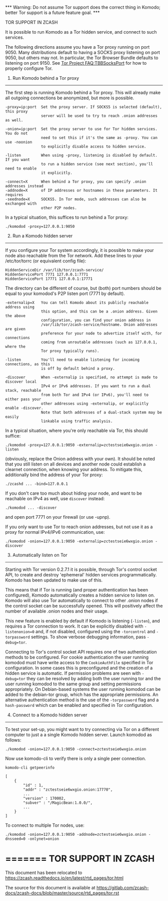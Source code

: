 *** Warning: Do not assume Tor support does the correct thing in Komodo; better Tor support is a future feature goal. ***

TOR SUPPORT IN ZCASH

It is possible to run Komodo as a Tor hidden service, and connect to such services.

The following directions assume you have a Tor proxy running on port 9050. Many distributions default to having a SOCKS proxy listening on port 9050, but others may not. In particular, the Tor Browser Bundle defaults to listening on port 9150. See [Tor Project FAQ:TBBSocksPort](https://www.torproject.org/docs/faq.html.en#TBBSocksPort) for how to properly
configure Tor.


1. Run Komodo behind a Tor proxy
-------------------------------

The first step is running Komodo behind a Tor proxy. This will already make all
outgoing connections be anonymized, but more is possible.

	-proxy=ip:port  Set the proxy server. If SOCKS5 is selected (default), this proxy
	                server will be used to try to reach .onion addresses as well.

	-onion=ip:port  Set the proxy server to use for Tor hidden services. You do not
	                need to set this if it's the same as -proxy. You can use -noonion
	                to explicitly disable access to hidden service.

	-listen         When using -proxy, listening is disabled by default. If you want
	                to run a hidden service (see next section), you'll need to enable
	                it explicitly.

	-connect=X      When behind a Tor proxy, you can specify .onion addresses instead
	-addnode=X      of IP addresses or hostnames in these parameters. It requires
	-seednode=X     SOCKS5. In Tor mode, such addresses can also be exchanged with
	                other P2P nodes.

In a typical situation, this suffices to run behind a Tor proxy:

	./komodod -proxy=127.0.0.1:9050


2. Run a Komodo hidden server
----------------------------

If you configure your Tor system accordingly, it is possible to make your node also
reachable from the Tor network. Add these lines to your /etc/tor/torrc (or equivalent
config file):

	HiddenServiceDir /var/lib/tor/zcash-service/
	HiddenServicePort 7771 127.0.0.1:7771
	HiddenServicePort 17771 127.0.0.1:17771

The directory can be different of course, but (both) port numbers should be equal to
your komodod's P2P listen port (7771 by default).

	-externalip=X   You can tell Komodo about its publicly reachable address using
	                this option, and this can be a .onion address. Given the above
	                configuration, you can find your onion address in
	                /var/lib/tor/zcash-service/hostname. Onion addresses are given
	                preference for your node to advertize itself with, for connections
	                coming from unroutable addresses (such as 127.0.0.1, where the
	                Tor proxy typically runs).

	-listen         You'll need to enable listening for incoming connections, as this
	                is off by default behind a proxy.

	-discover       When -externalip is specified, no attempt is made to discover local
	                IPv4 or IPv6 addresses. If you want to run a dual stack, reachable
	                from both Tor and IPv4 (or IPv6), you'll need to either pass your
	                other addresses using -externalip, or explicitly enable -discover.
	                Note that both addresses of a dual-stack system may be easily
	                linkable using traffic analysis.

In a typical situation, where you're only reachable via Tor, this should suffice:

	./komodod -proxy=127.0.0.1:9050 -externalip=zctestseie6wxgio.onion -listen

(obviously, replace the Onion address with your own). It should be noted that you still
listen on all devices and another node could establish a clearnet connection, when knowing
your address. To mitigate this, additionally bind the address of your Tor proxy:

	./zcashd ... -bind=127.0.0.1

If you don't care too much about hiding your node, and want to be reachable on IPv4
as well, use `discover` instead:

	./komodod ... -discover

and open port 7771 on your firewall (or use -upnp).

If you only want to use Tor to reach onion addresses, but not use it as a proxy
for normal IPv4/IPv6 communication, use:

	./komodod -onion=127.0.0.1:9050 -externalip=zctestseie6wxgio.onion -discover


3. Automatically listen on Tor
--------------------------------

Starting with Tor version 0.2.7.1 it is possible, through Tor's control socket
API, to create and destroy 'ephemeral' hidden services programmatically.
Komodo has been updated to make use of this.

This means that if Tor is running (and proper authentication has been configured),
Komodo automatically creates a hidden service to listen on. Komodo will also use Tor
automatically to connect to other .onion nodes if the control socket can be
successfully opened. This will positively affect the number of available .onion
nodes and their usage.

This new feature is enabled by default if Komodo is listening (`-listen`), and
requires a Tor connection to work. It can be explicitly disabled with `-listenonion=0`
and, if not disabled, configured using the `-torcontrol` and `-torpassword` settings.
To show verbose debugging information, pass `-debug=tor`.

Connecting to Tor's control socket API requires one of two authentication methods to be 
configured. For cookie authentication the user running komodod must have write access 
to the `CookieAuthFile` specified in Tor configuration. In some cases this is 
preconfigured and the creation of a hidden service is automatic. If permission problems 
are seen with `-debug=tor` they can be resolved by adding both the user running tor and 
the user running komodod to the same group and setting permissions appropriately. On 
Debian-based systems the user running komodod can be added to the debian-tor group, 
which has the appropriate permissions. An alternative authentication method is the use 
of the `-torpassword` flag and a `hash-password` which can be enabled and specified in 
Tor configuration.


4. Connect to a Komodo hidden server
-----------------------------------

To test your set-up, you might want to try connecting via Tor on a different computer to just a
a single Komodo hidden server. Launch komodod as follows:

	./komodod -onion=127.0.0.1:9050 -connect=zctestseie6wxgio.onion

Now use komodo-cli to verify there is only a single peer connection.

	komodo-cli getpeerinfo

	[
	    {
	        "id" : 1,
	        "addr" : "zctestseie6wxgio.onion:17770",
	        ...
	        "version" : 170002,
	        "subver" : "/MagicBean:1.0.0/",
	        ...
	    }
	]

To connect to multiple Tor nodes, use:

	./komodod -onion=127.0.0.1:9050 -addnode=zctestseie6wxgio.onion -dnsseed=0 -onlynet=onion
=======
TOR SUPPORT IN ZCASH
====================

This document has been relocated to https://zcash.readthedocs.io/en/latest/rtd_pages/tor.html

The source for this document is available at https://gitlab.com/zcash-docs/zcash-docs/blob/master/source/rtd_pages/tor.rst

